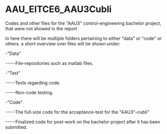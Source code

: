 # AAU_EITCE6_AAU3Cubli
Codes and other files for the "AAU3" control-engineering bachelor project, that were not showed in the report

In here there will be multiple folders pertaining to either "data" or "code" or others. a short overview over files will be shown under:


-"Data"
  
  -----File-repositories such as matlab files.
  
  
-"Test"

  -----Tests regarding code.
  
  -----Non-code testing.


-"Code"

 -----The full-size code for the acceptance-test for the "AAU3"-cubli"
  
 -----Finalized code for post-work on the bachelor project after it has been submitted.
  

